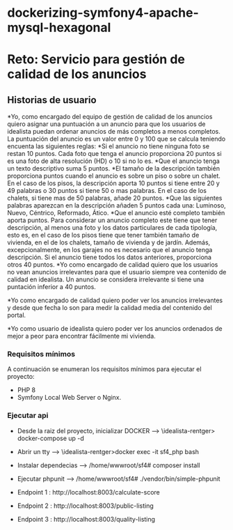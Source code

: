 # dockerizing-symfony4-apache-mysql-hexagonal

# Reto: Servicio para gestión de calidad de los anuncios

## Historias de usuario

*Yo, como encargado del equipo de gestión de calidad de los anuncios quiero asignar una puntuación a un anuncio para que los usuarios de idealista puedan ordenar anuncios de más completos a menos completos. La puntuación del anuncio es un valor entre 0 y 100 que se calcula teniendo encuenta las siguientes reglas:
  *Si el anuncio no tiene ninguna foto se restan 10 puntos. Cada foto que tenga el anuncio proporciona 20 puntos si es una foto de alta resolución (HD) o 10 si no lo es.
  *Que el anuncio tenga un texto descriptivo suma 5 puntos.
  *El tamaño de la descripción también proporciona puntos cuando el anuncio es sobre un piso o sobre un chalet. En el caso de los pisos, la descripción aporta 10 puntos si tiene entre 20 y 49 palabras o 30 puntos si tiene 50 o mas palabras. En el caso de los chalets, si tiene mas de 50 palabras, añade 20 puntos.
  *Que las siguientes palabras aparezcan en la descripción añaden 5 puntos cada una: Luminoso, Nuevo, Céntrico, Reformado, Ático.
  *Que el anuncio esté completo también aporta puntos. Para considerar un anuncio completo este tiene que tener descripción, al menos una foto y los datos particulares de cada tipología, esto es, en el caso de los pisos tiene que tener también tamaño de vivienda, en el de los chalets, tamaño de vivienda y de jardín. Además, excepcionalmente, en los garajes no es necesario que el anuncio tenga descripción. Si el anuncio tiene todos los datos anteriores, proporciona otros 40 puntos.
*Yo como encargado de calidad quiero que los usuarios no vean anuncios irrelevantes para que el usuario siempre vea contenido de calidad en idealista. Un anuncio se considera irrelevante si tiene una puntación inferior a 40 puntos.

*Yo como encargado de calidad quiero poder ver los anuncios irrelevantes y desde que fecha lo son para medir la calidad media del contenido del portal.

*Yo como usuario de idealista quiero poder ver los anuncios ordenados de mejor a peor para encontrar fácilmente mi vivienda.

### Requisitos mínimos

A continuación se enumeran los requisitos mínimos para ejecutar el proyecto:

* PHP 8
* Symfony Local Web Server o Nginx.

### Ejecutar api

* Desde la raiz del proyecto, inicializar DOCKER  -->  \idealista-rentger> docker-compose up -d
* Abrir un tty  -->  \idealista-rentger>docker exec -it sf4_php  bash
* Instalar dependecias  -->  /home/wwwroot/sf4# composer install
* Ejecutar phpunit  -->  /home/wwwroot/sf4# ./vendor/bin/simple-phpunit

* Endpoint 1 : http://localhost:8003/calculate-score
* Endpoint 2 : http://localhost:8003/public-listing
* Endpoint 3 : http://localhost:8003/quality-listing

